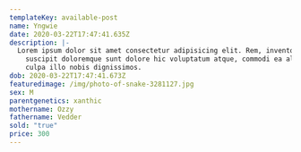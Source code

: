 ```yaml
---
templateKey: available-post
name: Yngwie
date: 2020-03-22T17:47:41.635Z
description: |-
  Lorem ipsum dolor sit amet consectetur adipisicing elit. Rem, inventore
    suscipit doloremque sunt dolore hic voluptatum atque, commodi ea aliquam nulla
    culpa illo nobis dignissimos.
dob: 2020-03-22T17:47:41.673Z
featuredimage: /img/photo-of-snake-3281127.jpg
sex: M
parentgenetics: xanthic
mothername: Ozzy
fathername: Vedder
sold: "true"
price: 300
---
```

